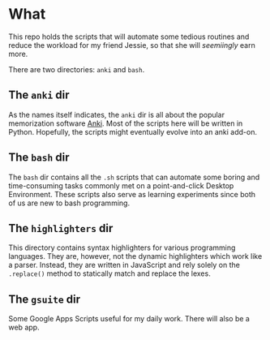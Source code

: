 # What
This repo holds the scripts that will automate some tedious routines and reduce the workload for my friend Jessie, so that she will _seemiingly_ earn more. 

There are two directories: `anki` and `bash`. 

## The `anki` dir 
As the names itself indicates, the `anki` dir is all about the popular memorization software [Anki](https://apps.ankiweb.net/). Most of the scripts here will be written in Python. Hopefully, the scripts might eventually evolve into an anki add-on. 

## The `bash` dir
The `bash` dir contains all the `.sh` scripts that can automate some boring and time-consuming tasks commonly met on a point-and-click Desktop Environment. These scripts also serve as learning experiments since both of us are new to bash programming.  

## The `highlighters` dir
This directory contains syntax highlighters for various programming languages. They are, however, not the dynamic highlighters which work like a parser. Instead, they are written in JavaScript and rely solely on the `.replace()` method to statically match and replace the lexes.  

## The `gsuite` dir
Some Google Apps Scripts useful for my daily work.
There will also be a web app.
